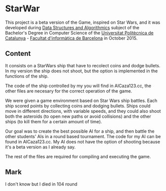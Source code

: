 # StarWar

This project is a beta version of the Game, inspired on Star Wars, and it was developed during [Data Structures and Algorithmics](https://www.fib.upc.edu/ca/estudis/graus/grau-en-enginyeria-informatica/pla-destudis/assignatures/EDA) subject of the Bachelor's Degree in Computer Science of the [Universitat Politècnica de Catalunya](https://www.upc.edu/ca) - [Facultat d'informàtica de Barcelona](https://www.fib.upc.edu/) in October 2015.

## Content

It consists on a StarWars ship that have to recolect coins and dodge bullets. In my version the ship does not shoot, but the option is implemented in the functions of the ship.

The code of the ship controlled by my you will find in AlCaza123.cc, the other files are necesary for the correct operation of the game.

We were given a game environment based on Star Wars ship battles. 
Each ship scored points by collecting coins and dodging bullets. Ships could move in different directions, with variable speeds, and they could also shoot both the asteroids (to open new paths or avoid collisions) and the other ships (to kill them for a certain amount of time). 

Our goal was to create the best possible AI for a ship, and then battle the other students' AIs in a round based tournament. The code for my AI can be found in AICaza123.cc. My AI does not have the option of shooting because it's a beta version as I already say.

The rest of the files are required for compiling and executing the game.

## Mark

I don't know but I died in 104 round
